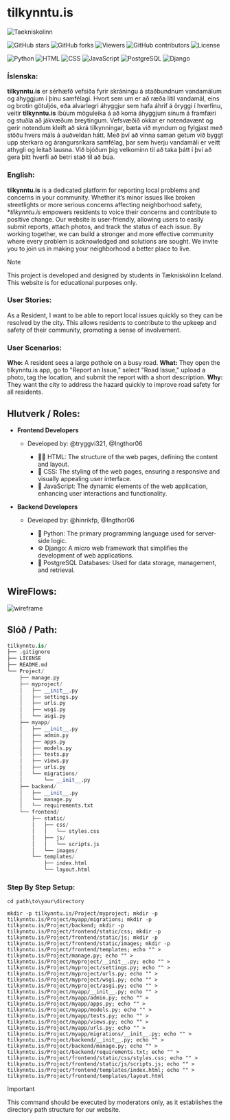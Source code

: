 # tilkynntu.is

![Taekniskolinn](https://img.shields.io/badge/Taekniskolinn-blue?style=for-the-badge&logo=https://encrypted-tbn0.gstatic.com/images?q=tbn:ANd9GcQqTwAaMeKxCyPqZWQFVSrB3ifYAiyyDOn1HQ&s&logoColor=white)

![GitHub stars](https://img.shields.io/github/stars/tilkynntu-is/tilkynntu-project?style=social)
![GitHub forks](https://img.shields.io/github/forks/tilkynntu-is/tilkynntu-project?style=social)
![Viewers](https://img.shields.io/badge/viewers-0-%23000000?style=flat-square&logo=GitHub&logoColor=white)
![GitHub contributors](https://img.shields.io/github/contributors/tilkynntu-is/tilkynntu-project)
![License](https://img.shields.io/github/license/tilkynntu-is/tilkynntu-project)

![Python](https://img.shields.io/badge/Python-3.9-blue?logo=python&logoColor=white)
![HTML](https://img.shields.io/badge/HTML-5-orange?logo=html5&logoColor=white)
![CSS](https://img.shields.io/badge/CSS-3-blue?logo=css3&logoColor=white)
![JavaScript](https://img.shields.io/badge/JavaScript-ES6-yellow?logo=javascript&logoColor=white)
![PostgreSQL](https://img.shields.io/badge/PostgreSQL-4B8BBE?style=flat-square&logo=PostgreSQL&logoColor=white)
![Django](https://img.shields.io/badge/Django-3.2%2B-green?style=flat&logo=django&logoColor=white)


### Íslenska:

**tilkynntu.is** er sérhæfð vefsíða fyrir skráningu á staðbundnum vandamálum og áhyggjum í þínu samfélagi. Hvort sem um er að ræða lítil vandamál, eins og brotin götuljós, eða alvarlegri áhyggjur sem hafa áhrif á öryggi í hverfinu, veitir **tilkynntu.is** íbúum möguleika á að koma áhyggjum sínum á framfæri og stuðla að jákvæðum breytingum. Vefsvæðið okkar er notendavænt og gerir notendum kleift að skrá tilkynningar, bæta við myndum og fylgjast með stöðu hvers máls á auðveldan hátt. Með því að vinna saman getum við byggt upp sterkara og árangursríkara samfélag, þar sem hverju vandamáli er veitt athygli og leitað lausna. Við bjóðum þig velkominn til að taka þátt í því að gera þitt hverfi að betri stað til að búa.


### English:

**tilkynntu.is** is a dedicated platform for reporting local problems and concerns in your community. Whether it’s minor issues like broken streetlights or more serious concerns affecting neighborhood safety, **tilkynntu.is* empowers residents to voice their concerns and contribute to positive change. Our website is user-friendly, allowing users to easily submit reports, attach photos, and track the status of each issue. By working together, we can build a stronger and more effective community where every problem is acknowledged and solutions are sought. We invite you to join us in making your neighborhood a better place to live.



> [!NOTE]
> This project is developed and designed by students in Tækniskólinn Iceland. This website is for educational purposes only.


### User Stories:
As a Resident, I want to be able to report local issues quickly so they can be resolved by the city.
This allows residents to contribute to the upkeep and safety of their community, promoting a sense of involvement.

### User Scenarios:
**Who:** A resident sees a large pothole on a busy road.
**What:** They open the tilkynntu.is app, go to "Report an Issue," select "Road Issue," upload a photo, tag the location, and submit the report with a short description.
**Why:** They want the city to address the hazard quickly to improve road safety for all residents.


## Hlutverk / Roles:

+ **Frontend Developers**
  - Developed by: @tryggvi321, @Ingthor06
  
    - 👷‍♂️ HTML: The structure of the web pages, defining the content and layout.
    - 🎨 CSS: The styling of the web pages, ensuring a responsive and visually appealing user interface.
    - 📝 JavaScript: The dynamic elements of the web application, enhancing user interactions and functionality.

+ **Backend Developers**
  - Developed by: @hinrikfp, @Ingthor06 
 
    - 🐍 Python: The primary programming language used for server-side logic.
    - ⚙️ Django: A micro web framework that simplifies the development of web applications.
    - 🐘 PostgreSQL Databases: Used for data storage, management, and retrieval.


## WireFlows:
![wireframe](https://github.com/user-attachments/assets/195fdf20-d5fb-4a4d-8d84-c1ba9d250ef8)




## Slóð / Path:
```py
tilkynntu.is/
├── .gitignore
├── LICENSE
├── README.md
└── Project/
    ├── manage.py
    ├── myproject/
    │   ├── __init__.py
    │   ├── settings.py
    │   ├── urls.py
    │   ├── wsgi.py
    │   └── asgi.py
    ├── myapp/
    │   ├── __init__.py
    │   ├── admin.py
    │   ├── apps.py
    │   ├── models.py
    │   ├── tests.py
    │   ├── views.py
    │   ├── urls.py
    │   └── migrations/
    │       └── __init__.py
    ├── backend/
    │   ├── __init__.py
    │   └── manage.py
    │   └── requirements.txt
    └── frontend/
        ├── static/
        │   ├── css/
        │   │   └── styles.css
        │   ├── js/
        │   │   └── scripts.js
        │   └── images/
        └── templates/
            ├── index.html
            └── layout.html

```

### Step By Step Setup: 
```
cd path\to\your\directory

mkdir -p tilkynntu.is/Project/myproject; mkdir -p tilkynntu.is/Project/myapp/migrations; mkdir -p tilkynntu.is/Project/backend; mkdir -p tilkynntu.is/Project/frontend/static/css; mkdir -p tilkynntu.is/Project/frontend/static/js; mkdir -p tilkynntu.is/Project/frontend/static/images; mkdir -p tilkynntu.is/Project/frontend/templates; echo "" > tilkynntu.is/Project/manage.py; echo "" > tilkynntu.is/Project/myproject/__init__.py; echo "" > tilkynntu.is/Project/myproject/settings.py; echo "" > tilkynntu.is/Project/myproject/urls.py; echo "" > tilkynntu.is/Project/myproject/wsgi.py; echo "" > tilkynntu.is/Project/myproject/asgi.py; echo "" > tilkynntu.is/Project/myapp/__init__.py; echo "" > tilkynntu.is/Project/myapp/admin.py; echo "" > tilkynntu.is/Project/myapp/apps.py; echo "" > tilkynntu.is/Project/myapp/models.py; echo "" > tilkynntu.is/Project/myapp/tests.py; echo "" > tilkynntu.is/Project/myapp/views.py; echo "" > tilkynntu.is/Project/myapp/urls.py; echo "" > tilkynntu.is/Project/myapp/migrations/__init__.py; echo "" > tilkynntu.is/Project/backend/__init__.py; echo "" > tilkynntu.is/Project/backend/manage.py; echo "" > tilkynntu.is/Project/backend/requirements.txt; echo "" > tilkynntu.is/Project/frontend/static/css/styles.css; echo "" > tilkynntu.is/Project/frontend/static/js/scripts.js; echo "" > tilkynntu.is/Project/frontend/templates/index.html; echo "" > tilkynntu.is/Project/frontend/templates/layout.html
```
> [!IMPORTANT]
> This command should be executed by moderators only, as it establishes the directory path structure for our website.
